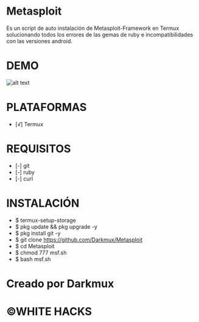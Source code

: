 # Metasploit
Es un script de auto instalación de Metasploit-Framework en Termux solucionando todos los errores de las gemas de ruby e incompatibilidades con las versiones android.
# DEMO
![alt text](https://github.com/Darkmux/Metasploit/blob/main/Metasploit.png)
# PLATAFORMAS
* [√] Termux
# REQUISITOS
* [-] git
* [-] ruby
* [-] curl
# INSTALACIÓN
* $ termux-setup-storage
* $ pkg update && pkg upgrade -y
* $ pkg install git -y
* $ git clone https://github.com/Darkmux/Metasploit
* $ cd Metasploit
* $ chmod 777 msf.sh
* $ bash msf.sh
# Creado por Darkmux
# ©WHITE HACKS
